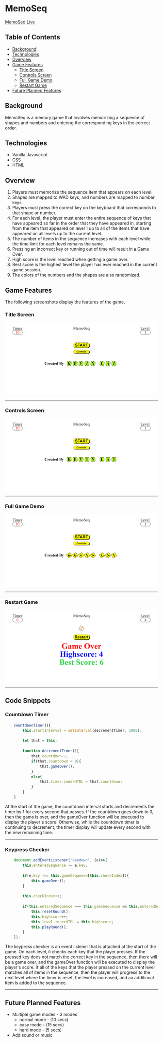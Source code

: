 # MemoSeq

[MemoSeq Live](https://kevin-lai.github.io/memoseq/)

## Table of Contents
* [Background](#background)
* [Technologies](#technologies)
* [Overview](#overview)
* [Game Features](#game-features)
   * [Title Screen](#title-screen)
   * [Controls Screen](#controls-screen)
   * [Full Game Demo](#full-game-demo)
   * [Restart Game](#restart-game)
* [Future Planned Features](#future-planned-features)

## Background

MemoSeq is a memory game that involves memorizing a sequence of shapes and numbers and entering the corresponding keys in the correct order.

## Technologies
* Vanilla Javascript
* CSS
* HTML

## Overview
1) Players must memorize the sequence item that appears on each level.
2) Shapes are mapped to WAD keys, and numbers are mapped to number keys.
3) Players must press the correct key on the keyboard that corresponds to that shape or number.
4) For each level, the player must enter the entire sequence of keys that have appeared so far in the order that they have appeared in, starting from the item that appeared on level 1 up to all of the items that have appeared on all levels up to the current level. 
5) The number of items in the sequence increases with each level while the time limit for each level remains the same.
6) Pressing an incorrect key or running out of time will result in a Game Over.
7) High score is the level reached when getting a game over.
8) Best score is the highest level the player has ever reached in the current game session.
9) The colors of the numbers and the shapes are also randomized.

## Game Features
The following screenshots display the features of the game.

### Title Screen
![Title Screen](https://github.com/Kevin-Lai/memoseq/blob/master/images/title_screen.gif)

---

### Controls Screen
![Controls Screen](https://github.com/Kevin-Lai/memoseq/blob/master/images/controls.gif)

---

### Full Game Demo
![Game Demo](https://github.com/Kevin-Lai/memoseq/blob/master/images/game_demo.gif)

---

### Restart Game
![Restart Game](https://github.com/Kevin-Lai/memoseq/blob/master/images/restart.gif)

---

## Code Snippets

### Countdown Timer
```js
    countdownTimer(){
        this.startInterval = setInterval(decrementTimer, 1000);

        let that = this;

        function decrementTimer(){
            that.countdown--;
            if(that.countdown < 0){
                that.gameOver();
            }
            else{
                that.timer.innerHTML = that.countdown;
            }
        }
    }
```
At the start of the game, the countdown interval starts and decrements the timer by 1 for every second that passes. If the countdown goes down to 0, then the game is over, and the gameOver function will be executed to display the player's score. Otherwise, while the countdown timer is continuing to decrement, the timer display will update every second with the new remaining time.

---
### Keypress Checker
```js
	document.addEventListener('keydown', (e)=>{
		this.enteredSequence += e.key;

		if(e.key !== this.gameSequence[this.checkIndex]){
			this.gameOver();
		}

		this.checkIndex++;

		if(this.enteredSequence === this.gameSequence && this.enteredSequence){
			this.resetRound();
			this.highscore++;
			this.level.innerHTML = this.highscore;
			this.playRound();
		}
	});
```
The keypress checker is an event listener that is attached at the start of the game. On each level, it checks each key that the player presses. If the pressed key does not match the correct key in the sequence, then there will be a game over, and the gameOver function will be executed to display the player's score. If all of the keys that the player pressed on the current level matches all of items in the sequence, then the player will progress to the next level where the timer is reset, the level is increased, and an additional item is added to the sequence.

---

## Future Planned Features
* Multiple game modes - 3 modes
  * normal mode - (10 secs)
  * easy mode - (15 secs)
  * hard mode - (5 secs)
* Add sound or music

